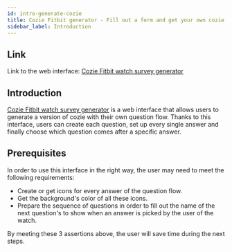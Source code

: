 ```yaml
---
id: intro-generate-cozie
title: Cozie Fitbit generator - Fill out a form and get your own cozie
sidebar_label: Introduction
---
```


## Link

Link to the web interface: [Cozie Fitbit watch survey generator](http://software-developments-pg.com/others/generate-cozie/add_question.php)

## Introduction

[Cozie Fitbit watch survey generator](http://software-developments-pg.com/others/generate-cozie/add_question.php) is a web interface that allows users to generate a version of cozie with their own question flow. Thanks to this interface, users can create each question, set up every single answer and finally choose which question comes after a specific answer.

## Prerequisites

In order to use this interface in the right way, the user may need to meet the following requirements:

- Create or get icons for every answer of the question flow.
- Get the background's color of all these icons.
- Prepare the sequence of questions in order to fill out the name of the next question's to show when an answer is picked by the user of the watch.

By meeting these 3 assertions above, the user will save time during the next steps.

